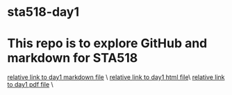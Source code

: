 # sta518-day1
# This repo is to explore GitHub and markdown for STA518
[relative link to day1 markdown file](day1.md) \\
[relative link to day1 html file](day1.html)\\
[relative link to day1 pdf file](day1.pdf) \\
